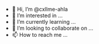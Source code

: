 - 👋 Hi, I’m @cxllme-ahla
- 👀 I’m interested in ...
- 🌱 I’m currently learning ...
- 💞️ I’m looking to collaborate on ...
- 📫 How to reach me ...

<!---
cxllme-ahla/cxllme-ahla is a ✨ special ✨ repository because its `README.md` (this file) appears on your GitHub profile.
You can click the Preview link to take a look at your changes.
--->
